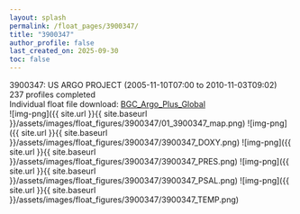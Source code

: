 ```yaml
---
layout: splash
permalink: /float_pages/3900347/
title: "3900347"
author_profile: false
last_created_on: 2025-09-30
toc: false
---
```

 
3900347: US ARGO PROJECT (2005-11-10T07:00 to 2010-11-03T09:02)\
237 profiles completed\
Individual float file download: [BGC_Argo_Plus_Global](https://ftp.soest.hawaii.edu/bgc_argo_plus/Individual_Floats/outliers_removed/3900347_Sprof_processed.nc)\
![img-png]({{ site.url }}{{ site.baseurl }}/assets/images/float_figures/3900347/01_3900347_map.png)
![img-png]({{ site.url }}{{ site.baseurl }}/assets/images/float_figures/3900347/3900347_DOXY.png)
![img-png]({{ site.url }}{{ site.baseurl }}/assets/images/float_figures/3900347/3900347_PRES.png)
![img-png]({{ site.url }}{{ site.baseurl }}/assets/images/float_figures/3900347/3900347_PSAL.png)
![img-png]({{ site.url }}{{ site.baseurl }}/assets/images/float_figures/3900347/3900347_TEMP.png)
